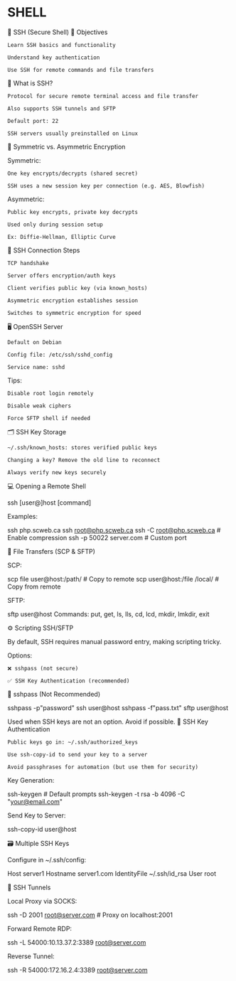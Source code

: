 # SHELL

🔐 SSH (Secure Shell)
🎯 Objectives

    Learn SSH basics and functionality

    Understand key authentication

    Use SSH for remote commands and file transfers

🔧 What is SSH?

    Protocol for secure remote terminal access and file transfer

    Also supports SSH tunnels and SFTP

    Default port: 22

    SSH servers usually preinstalled on Linux

🔐 Symmetric vs. Asymmetric Encryption

Symmetric:

    One key encrypts/decrypts (shared secret)

    SSH uses a new session key per connection (e.g. AES, Blowfish)

Asymmetric:

    Public key encrypts, private key decrypts

    Used only during session setup

    Ex: Diffie-Hellman, Elliptic Curve

🧩 SSH Connection Steps

    TCP handshake

    Server offers encryption/auth keys

    Client verifies public key (via known_hosts)

    Asymmetric encryption establishes session

    Switches to symmetric encryption for speed

🖥️ OpenSSH Server

    Default on Debian

    Config file: /etc/ssh/sshd_config

    Service name: sshd

Tips:

    Disable root login remotely

    Disable weak ciphers

    Force SFTP shell if needed

🗂️ SSH Key Storage

    ~/.ssh/known_hosts: stores verified public keys

    Changing a key? Remove the old line to reconnect

    Always verify new keys securely

💻 Opening a Remote Shell

ssh [user@]host [command]

Examples:

ssh php.scweb.ca
ssh root@php.scweb.ca
ssh -C root@php.scweb.ca       # Enable compression
ssh -p 50022 server.com        # Custom port

📁 File Transfers (SCP & SFTP)

SCP:

scp file user@host:/path/     # Copy to remote
scp user@host:/file /local/   # Copy from remote

SFTP:

sftp user@host
Commands: put, get, ls, lls, cd, lcd, mkdir, lmkdir, exit

⚙️ Scripting SSH/SFTP

By default, SSH requires manual password entry, making scripting tricky.

Options:

    ❌ sshpass (not secure)

    ✅ SSH Key Authentication (recommended)

🔑 sshpass (Not Recommended)

sshpass -p"password" ssh user@host
sshpass -f"pass.txt" sftp user@host

Used when SSH keys are not an option. Avoid if possible.
🔑 SSH Key Authentication

    Public keys go in: ~/.ssh/authorized_keys

    Use ssh-copy-id to send your key to a server

    Avoid passphrases for automation (but use them for security)

Key Generation:

ssh-keygen                     # Default prompts
ssh-keygen -t rsa -b 4096 -C "your@email.com"

Send Key to Server:

ssh-copy-id user@host

🗃️ Multiple SSH Keys

Configure in ~/.ssh/config:

Host server1
  Hostname server1.com
  IdentityFile ~/.ssh/id_rsa
  User root

🔄 SSH Tunnels

Local Proxy via SOCKS:

ssh -D 2001 root@server.com    # Proxy on localhost:2001

Forward Remote RDP:

ssh -L 54000:10.13.37.2:3389 root@server.com

Reverse Tunnel:

ssh -R 54000:172.16.2.4:3389 root@server.com
